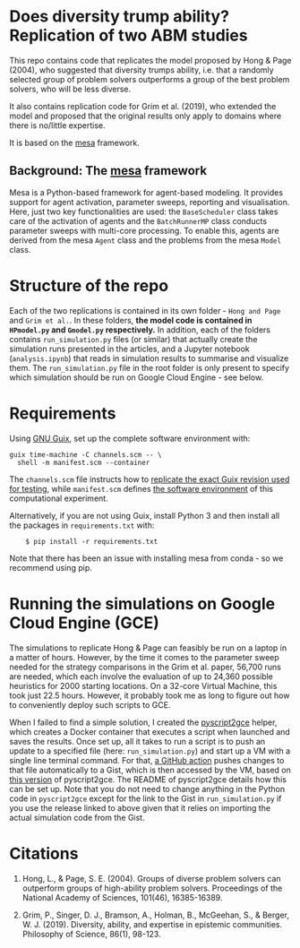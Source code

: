 # Does diversity trump ability? Replication of two ABM studies

This repo contains code that replicates the model proposed by Hong & Page (2004), who suggested that diversity trumps ability, i.e. that a randomly selected group of problem solvers outperforms a group of the best problem solvers, who will be less diverse.

It also contains replication code for Grim et al. (2019), who extended the model and proposed that the original results only apply to domains where there is no/little expertise.

It is based on the [mesa](https://github.com/projectmesa/mesa) framework.

## Background: The [mesa](https://github.com/projectmesa/mesa) framework

Mesa is a Python-based framework for agent-based modeling. It provides support for agent activation, parameter sweeps, reporting and visualisation. Here, just two key functionalities are used: the `BaseScheduler` class takes care of the activation of agents and the `BatchRunnerMP` class conducts parameter sweeps with multi-core processing. To enable this, agents are derived from the mesa `Agent` class and the problems from the mesa `Model` class.

# Structure of the repo

Each of the two replications is contained in its own folder - `Hong and Page` and `Grim et al.`. In these folders, **the model code is contained in `HPmodel.py` and `Gmodel.py` respectively.** In addition, each of the folders contains `run_simulation.py` files (or similar) that actually create the simulation runs presented in the articles, and a Jupyter notebook (`analysis.ipynb`) that reads in simulation results to summarise and visualize them. The `run_simulation.py` file in the root folder is only present to specify which simulation should be run on Google Cloud Engine - see below.

# Requirements

Using [GNU Guix](https://guix.gnu.org), set up the complete software
environment with:

```
guix time-machine -C channels.scm -- \
  shell -m manifest.scm --container
```

The `channels.scm` file instructs how to [replicate the exact Guix
revision used for
testing](https://guix.gnu.org/manual/en/html_node/Replicating-Guix.html),
while `manifest.scm` defines [the software
environment](https://guix.gnu.org/manual/en/html_node/Writing-Manifests.html)
of this computational experiment.

Alternatively, if you are not using Guix, install Python 3 and then
install all the packages in `requirements.txt` with:

```
    $ pip install -r requirements.txt
```

Note that there has been an issue with installing mesa from conda - so we recommend using pip.

# Running the simulations on Google Cloud Engine (GCE)

The simulations to replicate Hong & Page can feasibly be run on a laptop in a matter of hours. However, by the time it comes to the parameter sweep needed for the strategy comparisons in the Grim et al. paper, 56,700 runs are needed, which each involve the evaluation of up to 24,360 possible heuristics for 2000 starting locations. On a 32-core Virtual Machine, this took just 22.5 hours. However, it probably took me as long to figure out how to conveniently deploy such scripts to GCE.

When I failed to find a simple solution, I created the [pyscript2gce](https://github.com/LukasWallrich/pyscript2gce-production) helper, which creates a Docker container that executes a script when launched and saves the results. Once set up, all it takes to run a script is to push an update to a specified file (here: `run_simulation.py`) and start up a VM with a single line terminal command. For that, [a GitHub action](https://github.com/LukasWallrich/diversity_abm_replication/blob/main/.github/workflows/push_gist.yml) pushes changes to that file automatically to a Gist, which is then accessed by the VM, based on [this version](https://github.com/LukasWallrich/pyscript2gce-production/releases/tag/Diversity-ABM-replication) of pyscript2gce. The README of pyscript2gce details how this can be set up. Note that you do not need to change anything in the Python code in `pyscript2gce` except for the link to the Gist in `run_simulation.py` if you use the release linked to above given that it relies on importing the actual simulation code from the Gist.



# Citations

1. Hong, L., & Page, S. E. (2004). Groups of diverse problem solvers can outperform groups of high-ability problem solvers. Proceedings of the National Academy of Sciences, 101(46), 16385-16389.

2. Grim, P., Singer, D. J., Bramson, A., Holman, B., McGeehan, S., & Berger, W. J. (2019). Diversity, ability, and expertise in epistemic communities. Philosophy of Science, 86(1), 98-123.
